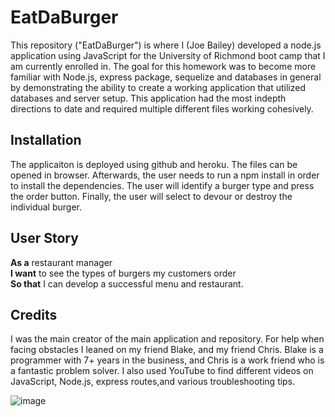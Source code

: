 # EatDaBurger
This repository ("EatDaBurger") is where I (Joe Bailey) developed a node.js application using JavaScript for the University of Richmond boot camp that I am currently enrolled in. The goal for this homework was to become more familiar with Node.js, express package, sequelize and databases in general by demonstrating the ability to create a working application that utilized databases and server setup. This application had the most indepth directions to date and required multiple different files working cohesively.


## Installation

The applicaiton is deployed using github and heroku. The files can be opened in browser. Afterwards, the user needs to run a npm install in order to install the dependencies. The user will identify a burger type and press the order button. Finally, the user will select to devour or destroy the individual burger. 

## User Story
**As a** restaurant manager\
**I want** to see the types of burgers my customers order\
**So that** I can develop a successful menu and restaurant. 

## Credits

I was the main creator of the main application and repository. For help when facing obstacles I leaned on my friend Blake, and my friend Chris. Blake is a programmer with 7+ years in the business, and Chris is a work friend who is a fantastic problem solver. I also used YouTube to find different videos on JavaScript, Node.js, express routes,and various troubleshooting tips.

![image](https://user-images.githubusercontent.com/56370824/76030453-c30a6380-5f03-11ea-84f3-0cc47583ad77.png)
